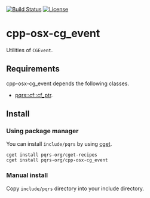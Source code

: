 [![Build Status](https://github.com/pqrs-org/cpp-osx-cg_event/workflows/CI/badge.svg)](https://github.com/pqrs-org/cpp-osx-cg_event/actions)
[![License](https://img.shields.io/badge/license-Boost%20Software%20License-blue.svg)](https://github.com/pqrs-org/cpp-osx-cg_event/blob/main/LICENSE.md)

# cpp-osx-cg_event

Utilities of `CGEvent`.

## Requirements

cpp-osx-cg_event depends the following classes.

- [pqrs::cf::cf_ptr](https://github.com/pqrs-org/cpp-cf-cf_ptr).

## Install

### Using package manager

You can install `include/pqrs` by using [cget](https://github.com/pfultz2/cget).

```shell
cget install pqrs-org/cget-recipes
cget install pqrs-org/cpp-osx-cg_event
```

### Manual install

Copy `include/pqrs` directory into your include directory.
